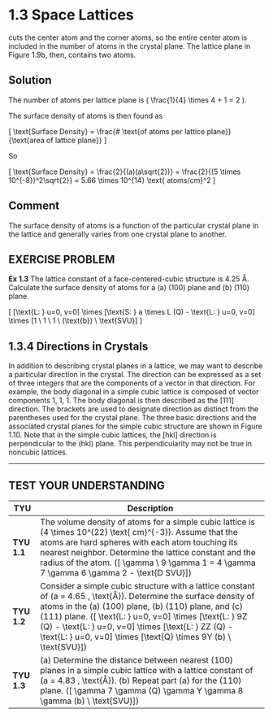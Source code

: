 # 1.3 Space Lattices

cuts the center atom and the corner atoms, so the entire center atom is included in the number of atoms in the crystal plane. The lattice plane in Figure 1.9b, then, contains two atoms.

## Solution

The number of atoms per lattice plane is \( \frac{1}{4} \times 4 + 1 = 2 \).

The surface density of atoms is then found as

\[
\text{Surface Density} = \frac{\# \text{of atoms per lattice plane}}{\text{area of lattice plane}}
\]

So

\[
\text{Surface Density} = \frac{2}{(a)(a\sqrt{2})} = \frac{2}{(5 \times 10^{-8})^2\sqrt{2}} = 5.66 \times 10^{14} \text{ atoms/cm}^2
\]

## Comment

The surface density of atoms is a function of the particular crystal plane in the lattice and generally varies from one crystal plane to another.

## EXERCISE PROBLEM

**Ex 1.3** The lattice constant of a face-centered-cubic structure is 4.25 Å. Calculate the surface density of atoms for a (a) (100) plane and (b) (110) plane.

\[
[\text{L: } u=0, v=0] \times [\text{S: } a \times L (Q) - \text{L: } u=0, v=0] \times [1 \ 1 \ 1 \ (\text{b}) \ \text{SVU}]
\]

## 1.3.4 Directions in Crystals

In addition to describing crystal planes in a lattice, we may want to describe a particular direction in the crystal. The direction can be expressed as a set of three integers that are the components of a vector in that direction. For example, the body diagonal in a simple cubic lattice is composed of vector components 1, 1, 1. The body diagonal is then described as the [111] direction. The brackets are used to designate direction as distinct from the parentheses used for the crystal plane. The three basic directions and the associated crystal planes for the simple cubic structure are shown in Figure 1.10. Note that in the simple cubic lattices, the [hkl] direction is perpendicular to the (hkl) plane. This perpendicularity may not be true in noncubic lattices.

----

## TEST YOUR UNDERSTANDING

| **TYU** | **Description** |
|---------|-----------------|
| **TYU 1.1** | The volume density of atoms for a simple cubic lattice is \(4 \times 10^{22} \text{ cm}^{-3}\). Assume that the atoms are hard spheres with each atom touching its nearest neighbor. Determine the lattice constant and the radius of the atom. \([ \gamma \ 9 \gamma 1 = 4 \gamma 7 \gamma 6 \gamma 2 - \text{D SVU}]\) |
| **TYU 1.2** | Consider a simple cubic structure with a lattice constant of \(a = 4.65 \, \text{Å}\). Determine the surface density of atoms in the (a) (100) plane, (b) (110) plane, and (c) (111) plane. \([ \text{L: } u=0, v=0] \times [\text{L: } 9Z (Q) - \text{L: } u=0, v=0] \times [\text{L: } ZZ (Q) - \text{L: } u=0, v=0] \times [\text{Q} \times 9Y (b) \ \text{SVU}]\) |
| **TYU 1.3** | (a) Determine the distance between nearest (100) planes in a simple cubic lattice with a lattice constant of \(a = 4.83 \, \text{Å}\). (b) Repeat part (a) for the (110) plane. \([ \gamma 7 \gamma (Q) \gamma Y \gamma 8 \gamma (b) \ \text{SVU}]\) |
